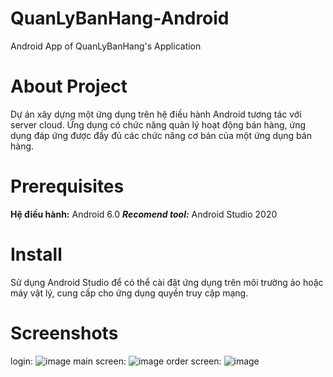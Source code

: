 # QuanLyBanHang-Android
Android App of QuanLyBanHang's Application
# About Project
Dự án xây dựng một ứng dụng trên hệ điều hành Android tương tác với server cloud. Ứng dụng có chức năng quản lý hoạt động bán hàng, ứng dụng đáp ứng được đầy đủ các chức năng cơ bản của một ứng dụng bán hàng.
# Prerequisites
**Hệ điều hành:** Android 6.0
***Recomend tool:*** Android Studio 2020
# Install
Sử dụng Android Studio để có thể cài đặt ứng dụng trên môi trường ảo hoặc máy vật lý, cung cấp cho ứng dụng quyền truy cập mạng.
# Screenshots
login:
![image](https://user-images.githubusercontent.com/85224925/145832298-c68a0868-c404-4c5a-a122-f59c208301d6.png)
main screen:
![image](https://user-images.githubusercontent.com/85224925/145832348-756d71fc-c483-46fc-b3d7-6a41128bc0ef.png)
order screen:
![image](https://user-images.githubusercontent.com/85224925/145832406-2e6546a6-e3c8-43da-88b7-5e7baf3c41e8.png)

